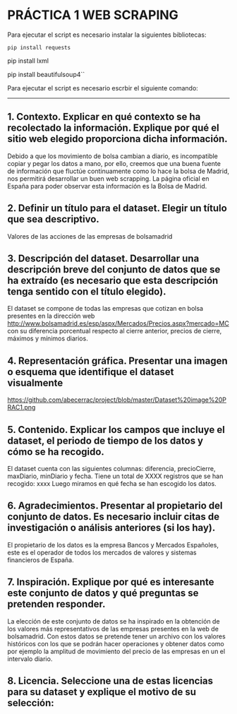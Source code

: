 # PRÁCTICA 1 WEB SCRAPING

Para ejecutar el script es necesario instalar la siguientes bibliotecas:

`pip install requests`

  pip install lxml

  pip install beautifulsoup4``

Para ejecutar el script es necesario escrbir el siguiente comando:

***
## 1. Contexto. Explicar en qué contexto se ha recolectado la información. Explique por qué el sitio web elegido proporciona dicha información. 

Debido a que los movimiento de bolsa cambian a diario, es incompatible copiar y pegar los datos a mano, por ello, creemos que una buena fuente de información que fluctúe continuamente como lo hace la bolsa de Madrid, nos permitirá desarrollar un buen web scrapping.
La página oficial en España para poder observar esta información es la Bolsa de Madrid.

## 2. Definir un título para el dataset. Elegir un título que sea descriptivo. 

Valores de las acciones de las empresas de bolsamadrid

## 3. Descripción del dataset. Desarrollar una descripción breve del conjunto de datos que se ha extraído (es necesario que esta descripción tenga sentido con el título elegido). 

El dataset se compone de todas las empresas que cotizan en bolsa presentes en la dirección web http://www.bolsamadrid.es/esp/aspx/Mercados/Precios.aspx?mercado=MC con su diferencia porcentual respecto al cierre anterior, precios de cierre, máximos y mínimos diarios. 

## 4. Representación gráfica. Presentar una imagen o esquema que identifique el dataset visualmente 

https://github.com/abecerrac/project/blob/master/Dataset%20image%20PRAC1.png

## 5. Contenido. Explicar los campos que incluye el dataset, el periodo de tiempo de los datos y cómo se ha recogido. 

El dataset cuenta con las siguientes columnas: diferencia, precioCierre, maxDiario, minDiario y fecha.
Tiene un total de XXXX registros que se han recogido: xxxx
Luego miramos en qué fecha se han escogido los datos.

## 6. Agradecimientos. Presentar al propietario del conjunto de datos. Es necesario incluir citas de investigación o análisis anteriores (si los hay). 

El propietario de los datos es la empresa Bancos y Mercados Españoles, este es el operador de todos los mercados de valores y sistemas financieros de España.

## 7. Inspiración. Explique por qué es interesante este conjunto de datos y qué preguntas se pretenden responder. 

La elección de este conjunto de datos se ha inspirado en la obtención de los valores más representativos de las empresas presentes en la web de bolsamadrid. Con estos datos se pretende tener un archivo con los valores históricos con los que se podrán hacer operaciones y obtener datos como por ejemplo la amplitud de movimiento del precio de las empresas en un el intervalo diario.

## 8. Licencia. Seleccione una de estas licencias para su dataset y explique el motivo de su selección: 

